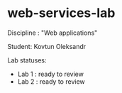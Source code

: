 # web-services-lab
Discipline : "Web applications"

Student: Kovtun Oleksandr

Lab statuses:
- Lab 1 : ready to review
- Lab 2 : ready to review

